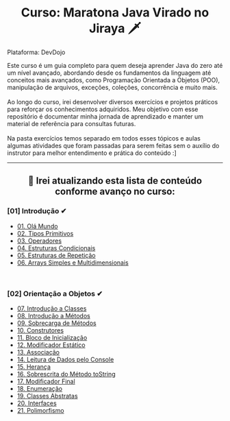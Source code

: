 <h1 align=center> Curso: Maratona Java Virado no Jiraya 🗡️ </h1>

Plataforma: DevDojo

Este curso é um guia completo para quem deseja aprender Java do zero até um nível avançado, abordando desde os fundamentos da linguagem até conceitos mais avançados, como Programação Orientada a Objetos (POO), manipulação de arquivos, exceções, coleções, concorrência e muito mais. 
<br><br>
Ao longo do curso, irei desenvolver diversos exercícios e projetos práticos para reforçar os conhecimentos adquiridos. Meu objetivo com esse repositório é documentar minha jornada de aprendizado e manter um material de referência para consultas futuras.
<br><br>
Na pasta exercícios temos separado em todos esses tópicos e aulas algumas atividades que foram passadas para serem feitas sem o auxílio do instrutor para melhor entendimento e prática do conteúdo :]

<hr>
<h2 align=center> 📂 Irei atualizando esta lista de conteúdo conforme avanço no curso: </h2>

<h3> [01] Introdução ✔ </h3>

  - <a href="https://github.com/codinGloria/maratonaJava/tree/main/%5B01%5D%20Introdu%C3%A7%C3%A3o/01.%20OlaMundo"> 01. Olá Mundo </a>
  - <a href="https://github.com/codinGloria/maratonaJava/tree/main/%5B01%5D%20Introdu%C3%A7%C3%A3o/02.%20Tipos%20Primitivos"> 02. Tipos Primitivos </a>
  - <a href="https://github.com/codinGloria/maratonaJava/tree/main/%5B01%5D%20Introdu%C3%A7%C3%A3o/03.%20Operadores"> 03. Operadores </a>
  - <a href="https://github.com/codinGloria/maratonaJava/tree/main/%5B01%5D%20Introdu%C3%A7%C3%A3o/04.%20Estruturas%20Condicionais"> 04. Estruturas Condicionais </a>
  - <a href="https://github.com/codinGloria/maratonaJava/tree/main/%5B01%5D%20Introdu%C3%A7%C3%A3o/05.%20Estruturas%20de%20Repeti%C3%A7%C3%A3o"> 05. Estruturas de Repetição </a>
  - <a href="https://github.com/codinGloria/maratonaJava/tree/main/%5B01%5D%20Introdu%C3%A7%C3%A3o/06.%20Arrays%20Simples%20e%20Multidimensionais"> 06. Arrays Simples e Multidimensionais </a>
  
<br>

<h3> [02] Orientação a Objetos ✔ </h3>

  - <a href=""> 07. Introdução a Classes </a>
  - <a href=""> 08. Introdução a Métodos </a>
  - <a href=""> 09. Sobrecarga de Métodos </a>
  - <a href=""> 10. Construtores </a>
  - <a href=""> 11. Bloco de Inicialização </a>
  - <a href=""> 12. Modificador Estático </a>
  - <a href=""> 13. Associação </a>
  - <a href=""> 14. Leitura de Dados pelo Console </a>
  - <a href=""> 15. Herança </a>
  - <a href=""> 16. Sobrescrita do Método toString </a>
  - <a href=""> 17. Modificador Final </a>
  - <a href=""> 18. Enumeração </a>
  - <a href=""> 19. Classes Abstratas </a>
  - <a href=""> 20. Interfaces </a>
  - <a href=""> 21. Polimorfismo </a>

